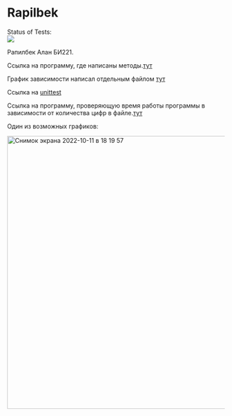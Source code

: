 # Rapilbek



Status of Tests:<br>
<img src='https://github.com/Alan2229/RapilbekTp2/workflows/CI/badge.svg?branch=develop'><br>


Рапилбек Алан БИ221.

Ссылка на программу, где написаны методы.[тут](https://github.com/Alan2229/RapilbekTp2/blob/master/Name_function.py)

График зависимости написал отдельным файлом [тут](https://github.com/Alan2229/RapilbekTp2/blob/master/graphics.py)

Ссылка на [unittest](https://github.com/Alan2229/RapilbekTp2/blob/master/unitetsts.py)

Ссылка на программу, проверяющую время работы программы в зависимости от количества цифр в файле.[тут](https://github.com/Alan2229/RapilbekTp2/blob/master/checking_time_program.py)

Один из возможных графиков:



<img width="633" alt="Снимок экрана 2022-10-11 в 18 19 57" src="https://user-images.githubusercontent.com/114774497/195132379-157005ba-2d24-4d78-8974-868af1b34818.png">
